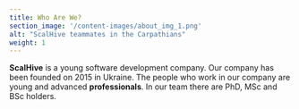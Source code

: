 ```yaml
---
title: Who Are We?
section_image: '/content-images/about_img_1.png'
alt: "ScalHive teammates in the Carpathians"
weight: 1
---
```


**ScalHive** is a young software development company. 
Our company has been founded on 2015 in Ukraine.
The people who work in our company are young and advanced **professionals**.
In our team there are PhD, MSc and BSc holders.